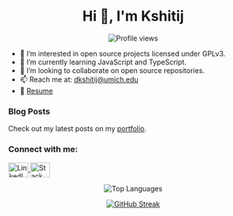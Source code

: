 <h1 align="center">Hi 👋, I'm Kshitij</h1>

<p align="center">
  <img src="https://komarev.com/ghpvc/?username=dkshitij29&label=Profile%20views&color=0e75b6&style=flat" alt="Profile views" />
</p>

- 👀 I’m interested in open source projects licensed under GPLv3.
- 🌱 I’m currently learning JavaScript and TypeScript.
- 💞️ I’m looking to collaborate on open source repositories.
- 📫 Reach me at: [dkshitij@umich.edu](mailto:dkshitij@umich.edu)
- 📄 [Resume](https://www.kshitij.site/resources/Resume.pdf)
  
### Blog Posts
Check out my latest posts on my [portfolio](https://www.kshitij.site).

<h3 align="left">Connect with me:</h3>
<p align="left">
  <a href="https://www.linkedin.com/in/dkshitij29" target="_blank">
    <img align="center" src="https://raw.githubusercontent.com/rahuldkjain/github-profile-readme-generator/master/src/images/icons/Social/linked-in-alt.svg" alt="LinkedIn" height="30" width="40" />
  </a>
  <a href="https://stackoverflow.com/users/dkshitij29" target="_blank">
    <img align="center" src="https://raw.githubusercontent.com/rahuldkjain/github-profile-readme-generator/master/src/images/icons/Social/stack-overflow.svg" alt="Stack Overflow" height="30" width="40" />
  </a>
</p>

<p align="center">
  <img src="https://github-readme-stats.vercel.app/api/top-langs?username=dkshitij29&show_icons=true&locale=en&layout=compact" alt="Top Languages" />
</p>

<p align = "center">
<!--   <a href="https://git.io/streak-stats"><img src="https://github-readme-streak-stats.herokuapp.com?user=dkshitij29&theme=dark&hide_border=true" alt="GitHub Streak" /></a>
 -->
  <a href="https://git.io/streak-stats"><img src="https://github-readme-streak-stats.herokuapp.com?user=dkshitij29&theme=highcontrast&hide_border=true&short_numbers=true" alt="GitHub Streak" /></a>
</p>
